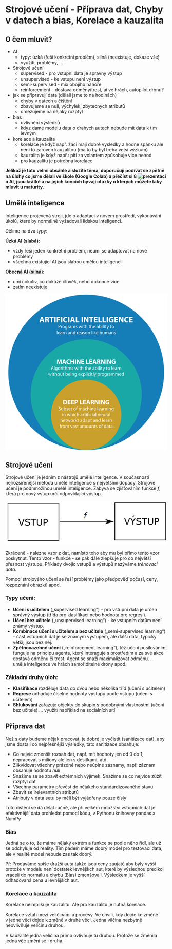 # Strojové učení - Příprava dat, Chyby v datech a bias, Korelace a kauzalita

## O čem mluvit?

- AI
  - typy: úzká (řeší konkretni problém), silná (neexistuje, dokaze vše)
  - využití, problémy, ...
- Strojové učení
   - supervised - pro vstupni data je spravny výstup 
   - unsupervised - ke vstupu neni výstup
   - semi-supervised - mix obojiho nahoře
   - reinforcement - dostava odměny/trest, ai ve hrách, autopilot dronu?
- jak se připravují data (dělali jsme to na hodinách)
  - chyby v datech a čištění
  - zbavujeme se null, výchylek, zbytecnych atributů 
  - omezujeme na nějaký rozptyl
- bias
   - ovlivnění výsledků 
  - kdyz dame modelu data o drahych autech nebude mít data k tim levným 
- korelace a kauzalita
   - korelace je když např. žáci maji dobré vysledky a hodne spánku ale neni to zaroven kauzalitou (ma to by byl treba vetsi výzkum)
   - kauzalita je když např.: pití za volantem způsobuje vice nehod
   - pro kauzalitu je potrebna korelace

**Jelikož je toto velmi obsáhlé a složité téma, doporučuji podívat se zpětně na úlohy co jsme dělali ve škole (Google Colab) a přečíst si 8 ![prezentací](https://github.com/NeDDy3z/jecna-pv-maturita/tree/main/ai_presentations) o AI, jsou krátké a na jejich koncích bývají otázky o kterých můžete taky mluvit u maturity.**

## Umělá inteligence

Inteligence projevená stroji, jde o adaptaci v novém prostředí, vykonávání úkolů, které by normálně vyžadovali lidskou inteligenci.

Dělíme na dva typy:

**Úzká AI (slabá):**

- vždy řeší jeden konkrétní problém, neumí se adaptovat na nové problémy
- všechna existující AI jsou slabou umělou inteligencí

**Obecná AI (silná):**

- umí cokoliv, co dokáže člověk, nebo dokonce více
- zatím neexistuje

![AI](https://github.com/NeDDy3z/jecna-pv-maturita/blob/main/images/17_ui.png)

## Strojové učení

Strojové učení je jedním z nástrojů umělé inteligence. V současnosti nejrozšířenější metoda umělé inteligence s největšími dopady. Strojové učení je podmnožinou umělé inteligence. Zabývá se zjišťováním funkce _f_, která pro nový vstup určí odpovídající výstup.

![f](https://github.com/NeDDy3z/jecna-pv-maturita/blob/main/images/17_strojove_uceni.png)

Zkráceně - nalezne vzor z dat, namísto toho aby mu byl přímo tento vzor poskytnut.
Tento vzor - funkce - se pak dále zlepšuje pro co největší přesnost výstupu.
Příklady dvojic vstupů a výstupů nazýváme _trénovací data_.

Pomocí strojového učení se řeší problémy jako předpověď počasí, ceny, rozpoznání obrázků apod.

### Typy učení:

- **Učení s učitelem** („supervised learning“) - pro vstupní data je určen správný výstup (třída pro klasifikaci nebo hodnota pro regresi).
- **Učení bez učitele** („unsupervised learning“) - ke vstupním datům není známý výstup.
- **Kombinace učení s učitelem a bez učitele** („semi-supervised learning“) - část vstupních dat je se známým výstupem, ale další data, typicky větší, jsou bez něj.
- **Zpětnovazebné učení** („reinforcement learning“), též učení posilováním, funguje na principu agenta, který interaguje s prostředím a za své akce dostává odměnu či trest. Agent se snaží maximalizovat odměnu. … umělá inteligence ve hrách samořiditelné drony apod.

### Základní druhy úloh:

- **Klasifikace** rozděluje data do dvou nebo několika tříd (učení s učitelem)
- **Regrese** odhaduje číselné hodnoty výstupu podle vstupu (učení s učitelem)
- **Shlukování** zařazuje objekty do skupin s podobnými vlastnostmi (učení bez učitele) … využití například na sociálních sítí

## Příprava dat

Než s daty budeme nějak pracovat, je dobré je vyčistit (sanitizace dat), aby jsme dostali co nejpřesnější výsledky, tato sanitizace obsahuje:

- Co nejvíc zmenšit rozsah dat, např. mít hodnoty jen od 0 do 1, nepracovat s miliony ale jen s desitkami, atd.
- Zlikvidovat všechny prázdné nebo neúplné záznamy, např. záznam obsahuje hodnotu _null_
- Snažíme se se zbavit extrémních výjimek. Snažíme se co nejvíce zúžit rozptyl dat
- Všechny parametry převést do nějakého standardizovaného stavu
- Zbavit se irelevantních atributů
- Atributy v data setu by měli být vyjádřeny pouze čísly

Toto čištění se dá dělat ručně, ale při velkém množství vstupních dat je efektivnější data prohledat pomocí kódu, v Pythonu knihovny pandas a NumPy

### Bias

Jedná se o to, že máme nějaký extrém a funkce se podle něho řídí, ale už se odchyluje od reality. Tím pádem máme dobrý model pro testovací data, ale v realitě model nebude zas tak dobrý.

Př: Prodáváme spíše dražší auta takže jsou ceny zaujaté aby byly vyšší protože v modelu není dostatek levnějších aut, které by výslednou predikci vraceli do normálu a chybu (Bias) zmenšovali. Výsledkem je vyšší odhadovaná cena u levnějších aut.

### Korelace a kauzalita

Korelace neimplikuje kauzalitu. Ale pro kauzalitu je nutná korelace.

Korelace vztah mezi veličinami a procesy. Ve chvíli, kdy dojde ke změně v jedné věci dojde k změně v druhé věci. Jedna vílčina nezbytně neovlivňuje veličinu druhou.

V kauzalitě jedna veličina přímo ovlivňuje tu druhou. Protože se změnila jedna věc změní se i druhá.
